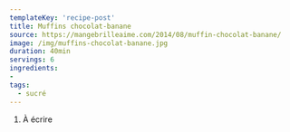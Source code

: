 ```yaml
---
templateKey: 'recipe-post'
title: Muffins chocolat-banane
source: https://mangebrilleaime.com/2014/08/muffin-chocolat-banane/
image: /img/muffins-chocolat-banane.jpg
duration: 40min
servings: 6
ingredients:
- 
tags:
  - sucré
---
```

1. À écrire

